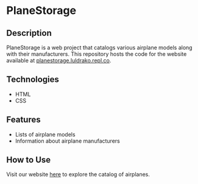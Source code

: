 # PlaneStorage

## Description
PlaneStorage is a web project that catalogs various airplane models along with their manufacturers. This repository hosts the code for the website available at [planestorage.luldrako.repl.co](https://planestorage.luldrako.repl.co).

## Technologies
- HTML
- CSS

## Features
- Lists of airplane models
- Information about airplane manufacturers

## How to Use
Visit our website [here](https://planestorage.luldrako.repl.co) to explore the catalog of airplanes.
